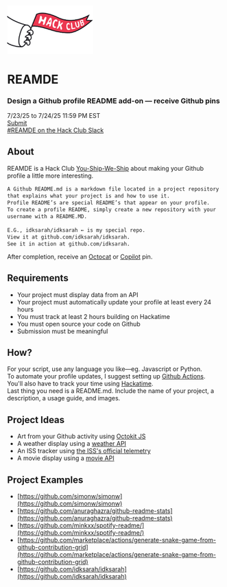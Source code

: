 <img src="hackclub_logo.png" alt="hackclub_logo" width="200"/>

# REAMDE
### Design a Github profile README add-on — receive Github pins <br>
7/23/25 to 7/24/25 11:59 PM EST <br>
[Submit](https://forms.hackclub.com/t/aS6SPGMfhTus)<br>
[#REAMDE on the Hack Club Slack](https://hackclub.slack.com/archives/C096VTGGZ6X)
## About
REAMDE is a Hack Club [You-Ship-We-Ship](https://ysws.hackclub.com/) about making your Github profile a little more interesting. <br>
```
A Github README.md is a markdown file located in a project repository that explains what your project is and how to use it. 
Profile README’s are special README’s that appear on your profile.
To create a profile README, simply create a new repository with your username with a README.MD.

E.G., idksarah/idksarah ← is my special repo.
View it at github.com/idksarah/idksarah.
See it in action at github.com/idksarah.
```
After completion, receive an [Octocat](https://thegithubshop.com/collections/collectibles/products/1539555-00-invertocat-pin) or [Copilot](https://thegithubshop.com/collections/collectibles/products/1550348-00-copilot-pin) pin.
## Requirements
- Your project must display data from an API
- Your project must automatically update your profile at least every 24 hours
- You must track at least 2 hours building on Hackatime
- You must open source your code on Github
- Submission must be meaningful
## How?
For your script, use any language you like—eg. Javascript or Python. <br>
To automate your profile updates, I suggest setting up [Github Actions](https://docs.github.com/en/actions). <br>
You'll also have to track your time using [Hackatime](https://hackatime.hackclub.com/).<br>
Last thing you need is a README.md. Include the name of your project, a description, a usage guide, and images.<br>
## Project Ideas
- Art from your Github activity using [Octokit JS](https://github.com/octokit/octokit.js/)
- A weather display using a [weather API](https://www.weatherapi.com/) 
- An ISS tracker using [the ISS's official telemetry](https://www.telemetry.space/)
- A movie display using a [movie API](https://www.omdbapi.com/)
## Project Examples
- [https://github.com/simonw/simonw](https://github.com/simonw/simonw)
- [https://github.com/anuraghazra/github-readme-stats](https://github.com/anuraghazra/github-readme-stats)
- [https://github.com/minkxx/spotify-readme/](https://github.com/minkxx/spotify-readme/)
- [https://github.com/marketplace/actions/generate-snake-game-from-github-contribution-grid](https://github.com/marketplace/actions/generate-snake-game-from-github-contribution-grid)
- [https://github.com/idksarah/idksarah](https://github.com/idksarah/idksarah)
